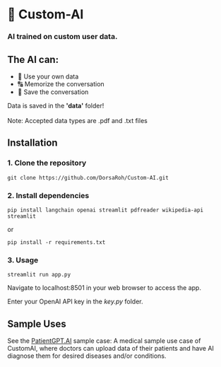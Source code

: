 # 🧠 Custom-AI

### AI trained on **custom** user data.

## The AI can:
- 📁 Use your own data
- 🔠 Memorize the conversation
- 💬 Save the conversation

Data is saved in the **'data'** folder! 
<br></br>
Note: Accepted data types are .pdf and .txt files

## Installation

### 1. Clone the repository
```shell
git clone https://github.com/DorsaRoh/Custom-AI.git
```

### 2. Install dependencies

```shell
pip install langchain openai streamlit pdfreader wikipedia-api streamlit
```
or
```shell
pip install -r requirements.txt
```

### 3. Usage
 
```shell
streamlit run app.py
```
Navigate to localhost:8501 in your web browser to access the app.

Enter your OpenAI API key in the *key.py* folder.


 ## Sample Uses
See the [PatientGPT.AI](https://github.com/DorsaRoh/Custom-AI/tree/main/Sample%20Use%20-%20PatientGPT.AI) sample case: A medical sample use case of CustomAI, where doctors can upload data of their patients and have AI diagnose them for desired diseases and/or conditions.
